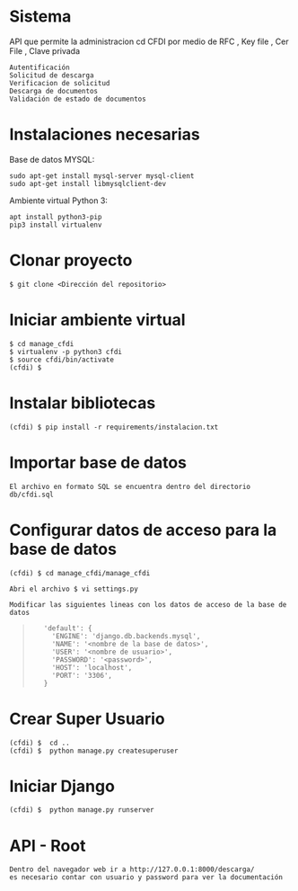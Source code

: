 # Sistema

API que permite la administracion cd CFDI por medio de RFC , Key file , Cer File , Clave privada

    Autentificación
    Solicitud de descarga
    Verificacion de solicitud
    Descarga de documentos
    Validación de estado de documentos

# Instalaciones necesarias

Base de datos MYSQL:

    sudo apt-get install mysql-server mysql-client
    sudo apt-get install libmysqlclient-dev

Ambiente virtual Python 3:

```
apt install python3-pip
pip3 install virtualenv
```
# Clonar proyecto
    $ git clone <Dirección del repositorio>
# Iniciar ambiente virtual

    $ cd manage_cfdi
    $ virtualenv -p python3 cfdi
	$ source cfdi/bin/activate
	(cfdi) $
	
# Instalar bibliotecas

    (cfdi) $ pip install -r requirements/instalacion.txt
	
# Importar base de datos

	El archivo en formato SQL se encuentra dentro del directorio db/cfdi.sql

# Configurar datos de acceso para la base de datos

    (cfdi) $ cd manage_cfdi/manage_cfdi

    Abri el archivo $ vi settings.py

    Modificar las siguientes lineas con los datos de acceso de la base de datos  


>        'default': {
>          'ENGINE': 'django.db.backends.mysql',
>          'NAME': '<nombre de la base de datos>',
>          'USER': '<nombre de usuario>',
>          'PASSWORD': '<password>',
>          'HOST': 'localhost',
>          'PORT': '3306',
>        }


# Crear Super Usuario
    (cfdi) $  cd ..
    (cfdi) $  python manage.py createsuperuser

# Iniciar Django
    (cfdi) $  python manage.py runserver
	
# API - Root
    Dentro del navegador web ir a http://127.0.0.1:8000/descarga/
    es necesario contar con usuario y password para ver la documentación